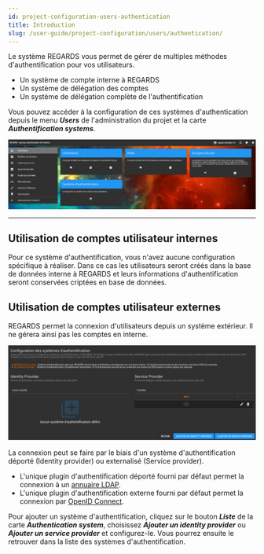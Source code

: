```yaml
---
id: project-configuration-users-authentication
title: Introduction
slug: /user-guide/project-configuration/users/authentication/
---
```



Le système REGARDS vous permet de gérer de multiples méthodes d'authentification pour vos utilisateurs.
 - Un système de compte interne à REGARDS
 - Un système de délégation des comptes
 - Un système de délégation complète de l'authentification

Vous pouvez accéder à la configuration de ces systèmes d'authentication depuis le menu ***Users*** de l'administration du projet et la carte ***Authentification systems***.

<div align="center">
  <img src="/images/user-documentation/v1.4/2-project-configuration/users/users.png" alt="user menu" width="800"/> 
</div>

---

## Utilisation de comptes utilisateur internes 

Pour ce système d'authentification, vous n'avez aucune configuration spécifique à réaliser. Dans ce cas les utilisateurs seront créés dans la base de données interne à REGARDS et leurs informations d'authentification seront conservées criptées en base de données.

## Utilisation de comptes utilisateur externes

REGARDS permet la connexion d'utilisateurs depuis un système extérieur. Il ne gérera ainsi pas les comptes en interne.

<div align="center">
  <img src="/images/user-documentation/v1.4/2-project-configuration/users/authentication-list.png" alt="authentication systems" width="800"/>
</div>

La connexion peut se faire par le biais d'un système d'authentification déporté (Identity provider) ou externalisé (Service provider).

  - L'unique plugin d'authentification déporté fourni par défaut permet la connexion à un [annuaire LDAP](users-authentication-ldap.md).
  - L'unique plugin d'authentification externe fourni par défaut permet la connexion par [OpenID Connect](users-authentication-openid.md).

Pour ajouter un système d'authentification, cliquez sur le bouton **_Liste_** de la carte **_Authentication system_**, choisissez **_Ajouter un identity provider_** ou **_Ajouter un service provider_** et configurez-le. Vous pourrez ensuite le retrouver dans la liste des systèmes d'authentification.
